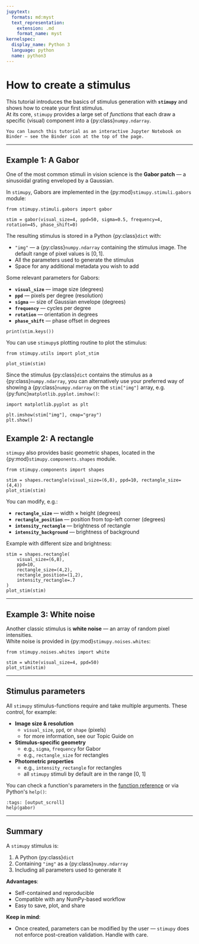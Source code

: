 ```yaml
---
jupytext:
  formats: md:myst
  text_representation:
    extension: .md
    format_name: myst
kernelspec:
  display_name: Python 3
  language: python
  name: python3
---
```


# How to create a stimulus

This tutorial introduces the basics of stimulus generation with **`stimupy`** and shows how to create your first stimulus.  
At its core, `stimupy` provides a large set of *functions* that each draw a specific (visual) component into a {py:class}`numpy.ndarray`.

```{tip}
You can launch this tutorial as an interactive Jupyter Notebook on Binder — see the Binder icon at the top of the page.
```

---


## Example 1: A Gabor

One of the most common stimuli in vision science is the **Gabor patch** — a sinusoidal grating enveloped by a Gaussian.

In `stimupy`, Gabors are implemented in the {py:mod}`stimupy.stimuli.gabors` module:

```{code-cell}
from stimupy.stimuli.gabors import gabor

stim = gabor(visual_size=4, ppd=50, sigma=0.5, frequency=4, rotation=45, phase_shift=0)
```

The resulting stimulus is stored in a Python {py:class}`dict` with:
- `"img"` — a {py:class}`numpy.ndarray` containing the stimulus image. The default range of pixel values is $[0,1]$.
- All the parameters used to generate the stimulus
- Space for any additional metadata you wish to add

Some relevant parameters for Gabors:
- **`visual_size`** — image size (degrees)
- **`ppd`** — pixels per degree (resolution)
- **`sigma`** — size of Gaussian envelope (degrees)
- **`frequency`** — cycles per degree
- **`rotation`** — orientation in degrees
- **`phase_shift`** — phase offset in degrees

```{code-cell}
print(stim.keys())
```


You can use `stimupy`s plotting routine to plot the stimulus:

```{code-cell}
from stimupy.utils import plot_stim

plot_stim(stim)
```

Since the stimulus {py:class}`dict` contains the stimulus as a {py:class}`numpy.ndarray`, you can alternatively use your preferred way of showing a {py:class}`numpy.ndarray` on the `stim["img"]` array, e.g. {py:func}`matplotlib.pyplot.imshow()`:

```{code-cell}
import matplotlib.pyplot as plt

plt.imshow(stim["img"], cmap="gray")
plt.show()
```


## Example 2: A rectangle

`stimupy` also provides basic geometric shapes, located in the {py:mod}`stimupy.components.shapes` module.

```{code-cell}
from stimupy.components import shapes

stim = shapes.rectangle(visual_size=(6,8), ppd=10, rectangle_size=(4,4))
plot_stim(stim)
```

You can modify, e.g.:
- **`rectangle_size`** — width × height (degrees)
- **`rectangle_position`** — position from top-left corner (degrees)
- **`intensity_rectangle`** — brightness of rectangle
- **`intensity_background`** — brightness of background

Example with different size and brightness:
```{code-cell}
stim = shapes.rectangle(
    visual_size=(6,8),
    ppd=10,
    rectangle_size=(4,2),
    rectangle_position=(1,2),
    intensity_rectangle=.7
)
plot_stim(stim)
```

---


## Example 3: White noise

Another classic stimulus is **white noise** — an array of random pixel intensities.  
White noise is provided in {py:mod}`stimupy.noises.whites`:

```{code-cell}
from stimupy.noises.whites import white

stim = white(visual_size=4, ppd=50)
plot_stim(stim)
```

---

## Stimulus parameters

All `stimupy` stimulus-functions require and take multiple arguments. These control, for example:

- **Image size & resolution**
  - `visual_size`, `ppd`, or `shape` (pixels)
  - for more information, see our Topic Guide on [](../user_guide/resolution)
- **Stimulus-specific geometry**
  - e.g., `sigma`, `frequency` for Gabor
  - e.g., `rectangle_size` for rectangles
- **Photometric properties**
  - e.g., `intensity_rectangle` for rectangles
  - all `stimupy` stimuli by default are in the range [0, 1]

You can check a function's parameters in the [function reference](../reference/api) or via Python's `help()`:

```{code-cell}
:tags: [output_scroll]
help(gabor)
```

---

## Summary

A `stimupy` stimulus is:
1. A Python {py:class}`dict`
2. Containing `"img"` as a {py:class}`numpy.ndarray`
3. Including all parameters used to generate it

**Advantages**:
- Self-contained and reproducible
- Compatible with any NumPy-based workflow
- Easy to save, plot, and share

**Keep in mind**:
- Once created, parameters can be modified by the user — `stimupy` does not enforce post-creation validation. Handle with care.
